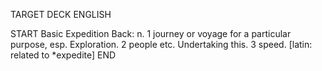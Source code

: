 TARGET DECK
ENGLISH

START
Basic
Expedition
Back: n. 1 journey or voyage for a particular purpose, esp. Exploration. 2 people etc. Undertaking this. 3 speed. [latin: related to *expedite]
END
